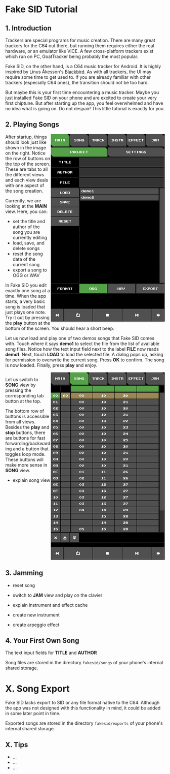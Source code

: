 # Fake SID Tutorial

## 1. Introduction

Trackers are special programs for music creation.
There are many great trackers for the C64 out there,
but running them requires either the real hardware,
or an emulator like VICE.
A few cross-platform trackers exist which run on PC,
GoatTracker being probably the most popular.

Fake SID, on the other hand, is a C64 music tracker for Android.
It is highly inspired by Linus Åkesson's [Blackbird](https://www.linusakesson.net/software/blackbird/index.php).
As with all trackers, the UI may require some time to get used to.
If you are already familiar with other trackers (especially C64 ones),
the transition should not be too hard.

But maybe this is your first time encountering a music tracker.
Maybe you just installed Fake SID on your phone
and are excited to create your very first chiptune.
But after starting up the app, you feel overwhelmed and have no idea what is going on.
Do not despair!
This little tutorial is exactly for you.


## 2. Playing Songs

<img align="right" src="main-view.png">

After startup, things should look just like shown in the image on the right.
Notice the row of buttons on the top of the screen.
These are tabs to all the different views and each view deals with one aspect of the song creation.

Currently, we are looking at the **MAIN** view.
Here, you can:
+ set the title and author of the song you are currently editing
+ load, save, and delete songs
+ reset the song data of the current song
+ export a song to OGG or WAV

In Fake SID you edit exactly one song at a time.
When the app starts, a very basic song is loaded that just plays one note.
Try it out by pressing the **play** button at the bottom of the screen.
You should hear a short beep.

Let us now load and play one of two demos songs that Fake SID comes with.
Touch where it says **demo1** to select the file from the list of available song files.
Notice how the text input field next to the label **FILE** now reads **demo1**.
Next, touch **LOAD** to load the selected file.
A dialog pops up, asking for permission to overwrite the current song.
Press **OK** to confirm.
The song is now loaded.
Finally, press **play** and enjoy.



<div style="clear:both"></div>
<img align="right" src="song-view.png">

Let us switch to **SONG** view by pressing the corresponding tab button at the top.


The bottom row of buttons is accessible from all views.
Besides the **play** and **stop** buttons,
there are buttons for fast forwarding/backwarding
and a button that toggles loop mode.
These buttons will make more sense in **SONG** view.



+ explain song view



<div style="clear:both"></div>



## 3. Jamming

+ reset song
+ switch to **JAM** view and play on the clavier
+ explain instrument and effect cache

+ create new instrument
+ create arpeggio effect


## 4. Your First Own Song

The text input fields for **TITLE** and **AUTHOR**

Song files are stored in the directory `fakesid/songs` of your phone's internal shared storage.






# X. Song Export


Fake SID lacks export to SID or any file format native to the C64.
Although the app was not designed with this functionality in mind,
it could be added in some later point in time.

Exported songs are stored in the directory `fakesid/exports` of your phone's internal shared storage.





## X. Tips

+ ...
+ ...
+ ...